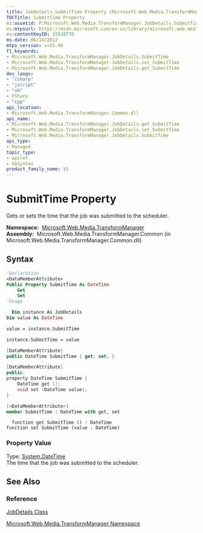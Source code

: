 ```yaml
---
title: JobDetails.SubmitTime Property (Microsoft.Web.Media.TransformManager)
TOCTitle: SubmitTime Property
ms:assetid: P:Microsoft.Web.Media.TransformManager.JobDetails.SubmitTime
ms:mtpsurl: https://msdn.microsoft.com/en-us/library/microsoft.web.media.transformmanager.jobdetails.submittime(v=VS.90)
ms:contentKeyID: 35520778
ms.date: 06/14/2012
mtps_version: v=VS.90
f1_keywords:
- Microsoft.Web.Media.TransformManager.JobDetails.SubmitTime
- Microsoft.Web.Media.TransformManager.JobDetails.set_SubmitTime
- Microsoft.Web.Media.TransformManager.JobDetails.get_SubmitTime
dev_langs:
- "csharp"
- "jscript"
- "vb"
- FSharp
- "cpp"
api_location:
- Microsoft.Web.Media.TransformManager.Common.dll
api_name:
- Microsoft.Web.Media.TransformManager.JobDetails.get_SubmitTime
- Microsoft.Web.Media.TransformManager.JobDetails.set_SubmitTime
- Microsoft.Web.Media.TransformManager.JobDetails.SubmitTime
api_type:
- Managed
topic_type:
- apiref
- kbSyntax
product_family_name: VS
---
```


# SubmitTime Property

Gets or sets the time that the job was submitted to the scheduler.

**Namespace:**  [Microsoft.Web.Media.TransformManager](microsoft-web-media-transformmanager-namespace.md)  
**Assembly:**  Microsoft.Web.Media.TransformManager.Common (in Microsoft.Web.Media.TransformManager.Common.dll)

## Syntax

```vb
'Declaration
<DataMemberAttribute> _
Public Property SubmitTime As DateTime
    Get
    Set
'Usage

  Dim instance As JobDetails
Dim value As DateTime

value = instance.SubmitTime

instance.SubmitTime = value
```

```csharp
[DataMemberAttribute]
public DateTime SubmitTime { get; set; }
```

```cpp
[DataMemberAttribute]
public:
property DateTime SubmitTime {
    DateTime get ();
    void set (DateTime value);
}
```

``` fsharp
[<DataMemberAttribute>]
member SubmitTime : DateTime with get, set
```

```jscript
  function get SubmitTime () : DateTime
function set SubmitTime (value : DateTime)
```

### Property Value

Type: [System.DateTime](https://msdn.microsoft.com/library/03ybds8y)  
The time that the job was submitted to the scheduler.  

## See Also

### Reference

[JobDetails Class](jobdetails-class-microsoft-web-media-transformmanager.md)

[Microsoft.Web.Media.TransformManager Namespace](microsoft-web-media-transformmanager-namespace.md)

